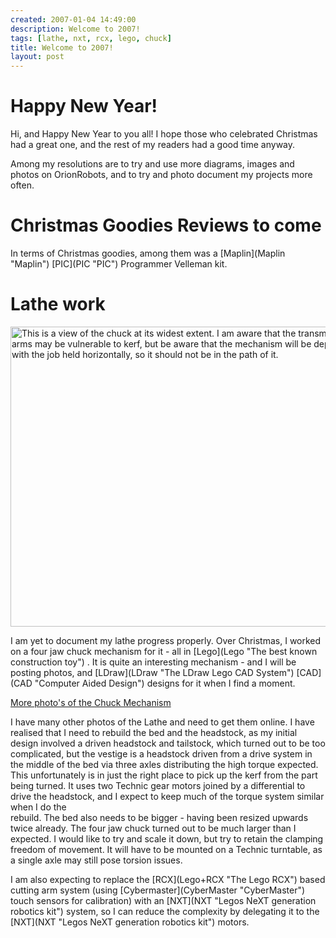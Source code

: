 ```yaml
---
created: 2007-01-04 14:49:00
description: Welcome to 2007!
tags: [lathe, nxt, rcx, lego, chuck]
title: Welcome to 2007!
layout: post
---
```

 <h1 id="Happy_New_Year_">
  Happy New Year!
 </h1>
 <p>
  Hi, and Happy New Year to you all! I hope those who celebrated Christmas had a great one, and the rest of my readers had a good time anyway.
 </p>
 <p>
  Among my resolutions are to try and use more diagrams, images and photos on OrionRobots, and to try and photo document my projects more often.
 </p>
 <h1 id="Christmas_Goodies_Reviews_to_come">
  Christmas Goodies Reviews to come
 </h1>
 <p>
  In terms of Christmas goodies, among them was a
  [Maplin](Maplin "Maplin")
  [PIC](PIC "PIC")
  Programmer Velleman kit.
 </p>
 <h1 id="Lathe_work">
  Lathe work
 </h1>
 <p>
  <img alt="This is a view of the chuck at its widest extent. I am aware that the transmission between the arms may be vulnerable to kerf, but be aware that the mechanism will be deployed vertically with the job held horizontally, so it should not be in the path of it." class="regImage pluginImg" height="480" src="/image405" width="640"/>
 </p>
 <p>
  I am yet to document my lathe progress properly. Over Christmas, I worked on a four jaw chuck mechanism for it - all in
  [Lego](Lego "The best known construction toy")
  . It is quite an interesting mechanism - and I will be posting photos, and
  [LDraw](LDraw "The LDraw Lego CAD System")
  [CAD](CAD "Computer Aided Design")
  designs for it when I find a moment.
 </p>
 <p>
  <a href="/tiki-browse_gallery.php?galleryId=19" rel="">
   More photo's of the Chuck Mechanism
  </a>
 </p>
 <p>
  I have many other photos of the Lathe and need to get them online. I have realised that I need to rebuild the bed and the headstock, as my initial design involved a driven headstock and tailstock, which turned out to be too complicated, but the vestige is a headstock driven from a drive system in the middle of the bed via three axles distributing the high torque expected. This unfortunately is in just the right place to pick up the kerf from the part being turned. It uses two Technic gear motors joined by a differential to drive the headstock, and I expect to keep much of the torque system similar when I do the
  <br/>
  rebuild. The bed also needs to be bigger - having been resized upwards twice already. The four jaw chuck turned out to be much larger than I expected. I would like to try and scale it down, but try to retain the clamping freedom of movement. It will have to be mounted on a Technic turntable, as a single axle may still pose torsion issues.
 </p>
 <p>
  I am also expecting to replace the
  [RCX](Lego+RCX "The Lego RCX")
  based cutting arm system (using
  [Cybermaster](CyberMaster "CyberMaster")
  touch sensors for calibration) with an
  [NXT](NXT "Legos NeXT generation robotics kit")
  system, so I can reduce the complexity by delegating it to the
  [NXT](NXT "Legos NeXT generation robotics kit")
  motors.
 </p>
